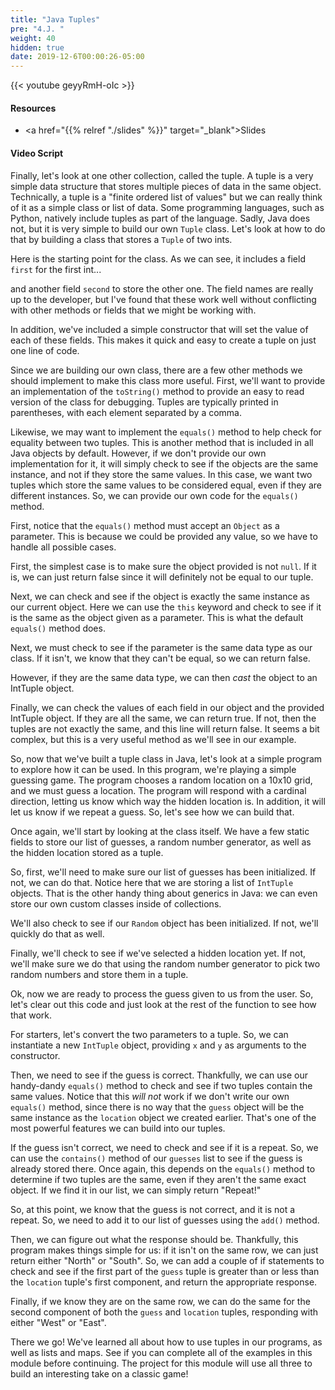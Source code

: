 ```yaml
---
title: "Java Tuples"
pre: "4.J. "
weight: 40
hidden: true
date: 2019-12-6T00:00:26-05:00
---
```


{{< youtube geyyRmH-oIc >}}

#### Resources

* <a href="{{% relref "./slides" %}}" target="_blank">Slides</a>

#### Video Script

Finally, let's look at one other collection, called the tuple. A tuple is a very simple data structure that stores multiple pieces of data in the same object. Technically, a tuple is a "finite ordered list of values" but we can really think of it as a simple class or list of data. Some programming languages, such as Python, natively include tuples as part of the language. Sadly, Java does not, but it is very simple to build our own `Tuple` class. Let's look at how to do that by building a class that stores a `Tuple` of two ints.

Here is the starting point for the class. As we can see, it includes a field `first` for the first int...

and another field `second` to store the other one. The field names are really up to the developer, but I've found that these work well without conflicting with other methods or fields that we might be working with.

In addition, we've included a simple constructor that will set the value of each of these fields. This makes it quick and easy to create a tuple on just one line of code.

Since we are building our own class, there are a few other methods we should implement to make this class more useful. First, we'll want to provide an implementation of the `toString()` method to provide an easy to read version of the class for debugging. Tuples are typically printed in parentheses, with each element separated by a comma.

Likewise, we may want to implement the `equals()` method to help check for equality between two tuples. This is another method that is included in all Java objects by default. However, if we don't provide our own implementation for it, it will simply check to see if the objects are the same instance, and not if they store the same values. In this case, we want two tuples which store the same values to be considered equal, even if they are different instances. So, we can provide our own code for the `equals()` method.

First, notice that the `equals()` method must accept an `Object` as a parameter. This is because we could be provided any value, so we have to handle all possible cases.

First, the simplest case is to make sure the object provided is not `null`. If it is, we can just return false since it will definitely not be equal to our tuple.

Next, we can check and see if the object is exactly the same instance as our current object. Here we can use the `this` keyword and check to see if it is the same as the object given as a parameter. This is what the default `equals()` method does.

Next, we must check to see if the parameter is the same data type as our class. If it isn't, we know that they can't be equal, so we can return false.

However, if they are the same data type, we can then _cast_ the object to an IntTuple object.

Finally, we can check the values of each field in our object and the provided IntTuple object. If they are all the same, we can return true. If not, then the tuples are not exactly the same, and this line will return false. It seems a bit complex, but this is a very useful method as we'll see in our example.

So, now that we've built a tuple class in Java, let's look at a simple program to explore how it can be used. In this program, we're playing a simple guessing game. The program chooses a random location on a 10x10 grid, and we must guess a location. The program will respond with a cardinal direction, letting us know which way the hidden location is. In addition, it will let us know if we repeat a guess. So, let's see how we can build that.

Once again, we'll start by looking at the class itself. We have a few static fields to store our list of guesses, a random number generator, as well as the hidden location stored as a tuple.

So, first, we'll need to make sure our list of guesses has been initialized. If not, we can do that. Notice here that we are storing a list of `IntTuple` objects. That is the other handy thing about generics in Java: we can even store our own custom classes inside of collections.

We'll also check to see if our `Random` object has been initialized. If not, we'll quickly do that as well.

Finally, we'll check to see if we've selected a hidden location yet. If not, we'll make sure we do that using the random number generator to pick two random numbers and store them in a tuple.

Ok, now we are ready to process the guess given to us from the user. So, let's clear out this code and just look at the rest of the function to see how that work.

For starters, let's convert the two parameters to a tuple. So, we can instantiate a new `IntTuple` object, providing `x` and `y` as arguments to the constructor.

Then, we need to see if the guess is correct. Thankfully, we can use our handy-dandy `equals()` method to check and see if two tuples contain the same values. Notice that this _will not_ work if we don't write our own `equals()` method, since there is no way that the `guess` object will be the same instance as the `location` object we created earlier. That's one of the most powerful features we can build into our tuples.

If the guess isn't correct, we need to check and see if it is a repeat. So, we can use the `contains()` method of our `guesses` list to see if the guess is already stored there. Once again, this depends on the `equals()` method to determine if two tuples are the same, even if they aren't the same exact object. If we find it in our list, we can simply return "Repeat!"

So, at this point, we know that the guess is not correct, and it is not a repeat. So, we need to add it to our list of guesses using the `add()` method.

Then, we can figure out what the response should be. Thankfully, this program makes things simple for us: if it isn't on the same row, we can just return either "North" or "South". So, we can add a couple of if statements to check and see if the first part of the `guess` tuple is greater than or less than the `location` tuple's first component, and return the appropriate response.

Finally, if we know they are on the same row, we can do the same for the second component of both the `guess` and `location` tuples, responding with either "West" or "East".

There we go! We've learned all about how to use tuples in our programs, as well as lists and maps. See if you can complete all of the examples in this module before continuing. The project for this module will use all three to build an interesting take on a classic game!
